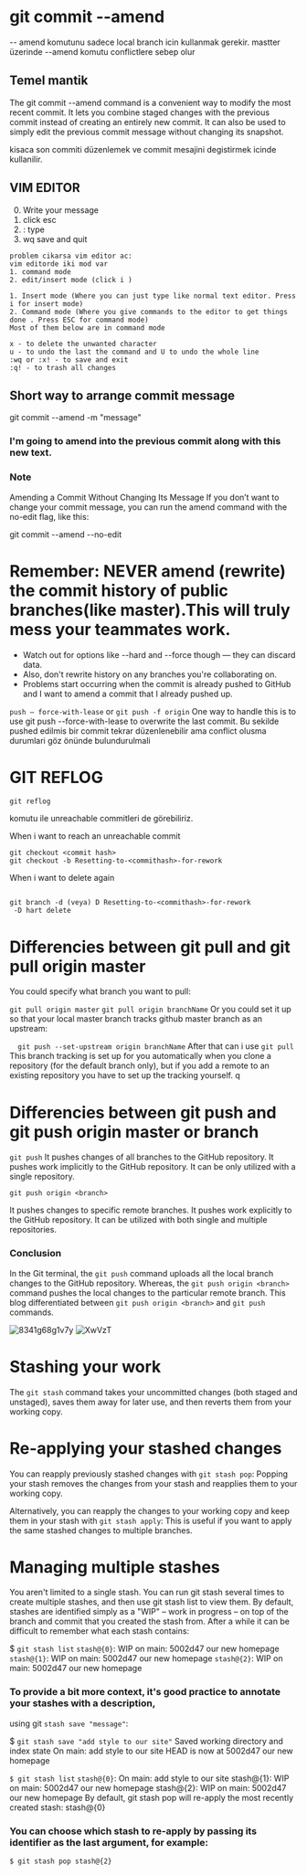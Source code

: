 # git commit --amend
 -- amend komutunu sadece local branch icin kullanmak gerekir. 
 mastter üzerinde --amend komutu conflictlere sebep olur
 
## Temel mantik 

The git commit --amend command is a convenient way to modify the most recent commit.
It lets you combine staged changes with the previous commit instead of creating an entirely new commit.
It can also be used to simply edit the previous commit message without changing its snapshot.

kisaca son commiti düzenlemek ve commit mesajini degistirmek icinde kullanilir.
## VIM EDITOR 

0. Write your message
1. click esc
2. : type
3. wq save and quit
````
problem cikarsa vim editor ac:
vim editorde iki mod var 
1. command mode 
2. edit/insert mode (click i )

1. Insert mode (Where you can just type like normal text editor. Press i for insert mode)
2. Command mode (Where you give commands to the editor to get things done . Press ESC for command mode)
Most of them below are in command mode

x - to delete the unwanted character
u - to undo the last the command and U to undo the whole line
:wq or :x! - to save and exit
:q! - to trash all changes

````

## Short way to arrange commit message

git commit --amend -m "message"

### I'm going to amend into the previous commit along with this new text.

### Note

Amending a Commit Without Changing Its Message
If you don’t want to change your commit message, you can run the amend command with the no-edit flag, like this:

git commit --amend --no-edit

# Remember: NEVER amend (rewrite) the commit history of public branches(like master).This will truly mess your teammates work.


* Watch out for options like --hard and --force though — they can discard data.
* Also, don't rewrite history on any branches you're collaborating on.
* Problems start occurring when the commit is already pushed to GitHub and 
I want to amend a commit that I already pushed up.

``push — force-with-lease`` or ``git push -f origin``
One way to handle this is to use git push --force-with-lease to overwrite the last commit.
Bu sekilde pushed edilmis bir commit tekrar düzenlenebilir 
ama conflict olusma durumlari göz önünde bulundurulmali




# GIT REFLOG

``git reflog ``

komutu ile unreachable commitleri de görebiliriz.

When i want to reach an unreachable commit 

````
git checkout <commit hash>
git checkout -b Resetting-to-<commithash>-for-rework

````
When i want to delete again 
````

git branch -d (veya) D Resetting-to-<commithash>-for-rework
 -D hart delete
````
# Differencies between git pull and git pull origin master

You could specify what branch you want to pull:

 ``git pull origin master``
``git pull origin branchName``
Or you could set it up so that your local master 
branch tracks github master branch as an upstream:

``  git push --set-upstream origin branchName``
After that can i use 
``git pull``
This branch tracking is set up for you automatically when you 
clone a repository (for the default branch only), but if you add a remote to an existing repository you have to set up the tracking yourself.
q

# Differencies between git push and git push origin master or branch

``git push``
It pushes changes of all branches to the GitHub repository.
It pushes work implicitly to the GitHub repository.
It can be only utilized with a single repository.

``git push origin <branch>``

It pushes changes to specific remote branches.
It pushes work explicitly to the GitHub repository.
It can be utilized with both single and multiple repositories.



### Conclusion
In the Git terminal, the ``git push`` command uploads all the local branch changes to the GitHub repository. 
Whereas, the ``git push origin <branch>`` command pushes the local changes to the particular remote branch.
This blog differentiated between ``git push origin <branch>`` and ``git push`` commands.

![8341g68g1v7y](https://user-images.githubusercontent.com/96315214/224517960-6e12f36a-42bf-4be2-a455-5e15dbf6e65c.png)
![XwVzT](https://user-images.githubusercontent.com/96315214/224517983-c8cf3061-d05f-47d6-9efe-01bbd5df043d.png)



 # Stashing your work
The ``git stash`` command takes your uncommitted changes (both staged and unstaged), 
saves them away for later use, and then reverts them from your working copy.

# Re-applying your stashed changes
You can reapply previously stashed changes with ``git stash pop``:
Popping your stash removes the changes from your stash and reapplies them to your working copy.

Alternatively, you can reapply the changes to your working copy 
and keep them in your stash with ``git stash apply``:
This is useful if you want to apply the same stashed changes to multiple branches.

# Managing multiple stashes
You aren't limited to a single stash. You can run git stash several times to create multiple stashes, 
and then use git stash list to view them. 
By default, stashes are identified simply as a "WIP" – work in progress – on top of the branch and 
commit that you created the stash from. After a while it can be difficult to remember what each stash contains:

$ ``git stash list``
``stash@{0}``: WIP on main: 5002d47 our new homepage
``stash@{1}``: WIP on main: 5002d47 our new homepage
``stash@{2}``: WIP on main: 5002d47 our new homepage

### To provide a bit more context, it's good practice to annotate your stashes with a description,
using git ``stash save "message"``:

$ ``git stash save "add style to our site"``
Saved working directory and index state On main: add style to our site
HEAD is now at 5002d47 our new homepage

``$ git stash list``
``stash@{0}``: On main: add style to our site
stash@{1}: WIP on main: 5002d47 our new homepage
stash@{2}: WIP on main: 5002d47 our new homepage
By default, git stash pop will re-apply the most recently created stash: stash@{0}

### You can choose which stash to re-apply by passing its identifier as the last argument, for example:

``$ git stash pop stash@{2}
``